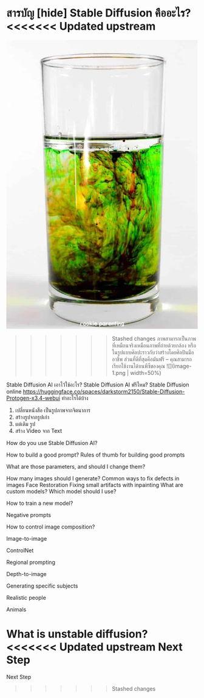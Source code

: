 สารบัญ [hide]
Stable Diffusion คืออะไร?
<<<<<<< Updated upstream
=======
![img|320x271,50%](image.png)

>>>>>>> Stashed changes
ภาพสามารถเป็นภาพที่เหมือนจริงเหมือนภาพที่ถ่ายด้วยกล้อง หรือในรูปแบบศิลปะราวกับว่าสร้างโดยศิลปินมืออาชีพ
ส่วนที่ดีที่สุดคือมันฟรี – คุณสามารถเรียกใช้งานได้บนพีซีของคุณ
![](image-1.png | width=50%)

Stable Diffusion AI เอาไว้ใช้อะไร?
Stable Diffusion AI ฟรีไหม?
Stable Diffusion online
https://huggingface.co/spaces/darkstorm2150/Stable-Diffusion-Protogen-x3.4-webui
ทำอะไรได้บ้าง
1. เปลี่ยนหนังสือ เป็นรูปภาพจากจิตนาการ
2. สร้างรูปจากรูปเก่า
3. แต่เติม รูป
4. สร้าง Video จาก Text

How do you use Stable Diffusion AI?

How to build a good prompt?
Rules of thumb for building good prompts

What are those parameters, and should I change them?

How many images should I generate?
Common ways to fix defects in images
Face Restoration
Fixing small artifacts with inpainting
What are custom models?
Which model should I use?

How to train a new model?

Negative prompts

How to control image composition?

Image-to-image

ControlNet

Regional prompting

Depth-to-image

Generating specific subjects

Realistic people

Animals

What is unstable diffusion?
<<<<<<< Updated upstream
Next Step
=======

Next Step
>>>>>>> Stashed changes
